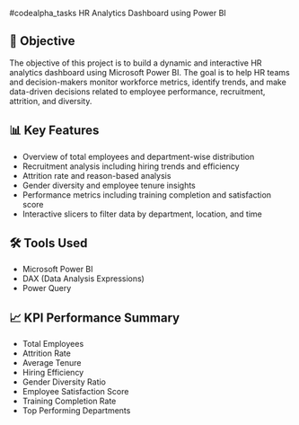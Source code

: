 #codealpha_tasks   HR Analytics Dashboard using Power BI

## 🎯 Objective

The objective of this project is to build a dynamic and interactive HR analytics dashboard using Microsoft Power BI. The goal is to help HR teams and decision-makers monitor workforce metrics, identify trends, and make data-driven decisions related to employee performance, recruitment, attrition, and diversity.

## 📊 Key Features

- Overview of total employees and department-wise distribution
- Recruitment analysis including hiring trends and efficiency
- Attrition rate and reason-based analysis
- Gender diversity and employee tenure insights
- Performance metrics including training completion and satisfaction score
- Interactive slicers to filter data by department, location, and time

## 🛠 Tools Used

- Microsoft Power BI
- DAX (Data Analysis Expressions)
- Power Query

## 📈 KPI Performance Summary

- Total Employees  
- Attrition Rate  
- Average Tenure  
- Hiring Efficiency  
- Gender Diversity Ratio  
- Employee Satisfaction Score  
- Training Completion Rate  
- Top Performing Departments
